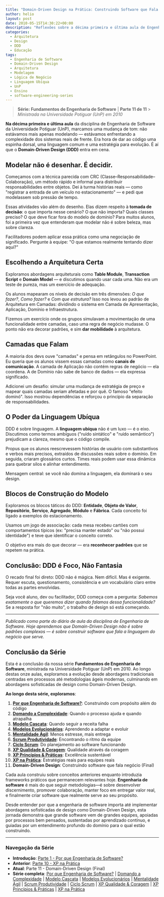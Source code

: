 ```yaml
---
title: "Domain-Driven Design na Prática: Construindo Software que Fala Negócio"
author: helio
layout: post
date: 2010-05-15T14:30:22+00:00
description: "Reflexões sobre a décima primeira e última aula de Engenharia de Software, explorando os princípios de Domain-Driven Design e sua aplicação prática no desenvolvimento de software real."
categories:
  - Arquitetura
  - Design
  - DDD
  - Educação
tags:
  - Engenharia de Software
  - Domain-Driven Design
  - Arquitetura
  - Modelagem
  - Lógica de Negócio
  - Linguagem Ubíqua
  - UnP
  - Ensino
  - software-engineering-series
---
```


> **Série: Fundamentos de Engenharia de Software** | **Parte 11 de 11** > _Ministrada na Universidade Potiguar (UnP) em 2010_

**Na décima primeira e última aula** da disciplina de Engenharia de Software da Universidade Potiguar (UnP), marcamos uma mudança de tom: não estávamos mais apenas modelando — estávamos enfrentando a complexidade dos sistemas reais de frente. Era hora de dar ao código uma espinha dorsal, uma linguagem comum e uma estratégia para evolução. É aí que o **Domain-Driven Design (DDD)** entra em cena.

## Modelar não é desenhar. É decidir.

Começamos com a técnica parecida com CRC (Classe–Responsabilidade–Colaboração), um método rápido e informal para distribuir responsabilidades entre objetos. Dei à turma histórias reais — como "registrar a entrada de um veículo no estacionamento" — e pedi que modelassem sob pressão de tempo.

Essas atividades vão além do desenho. Elas dizem respeito à **tomada de decisão**: o que importa nesse cenário? O que não importa? Quais classes preciso? O que deve ficar fora do modelo de domínio? Para muitos alunos, foi a primeira vez que entenderam que modelar não é sobre beleza, mas sobre clareza.

Facilitadores podem aplicar essa prática como uma negociação de significado. Pergunte à equipe: "O que estamos realmente tentando dizer aqui?"

## Escolhendo a Arquitetura Certa

Exploramos abordagens arquiteturais como **Table Module**, **Transaction Script** e **Domain Model** — e discutimos quando usar cada uma. Não era um teste de pureza, mas um exercício de adequação.

Os alunos mapearam os níveis de decisão em três dimensões: _O que fazer?_, _Como fazer?_ e _Com que estrutura?_ Isso nos levou ao padrão de Arquitetura em Camadas: dividindo o sistema em Camada de Apresentação, Aplicação, Domínio e Infraestrutura.

Fizemos um exercício onde os grupos simulavam a movimentação de uma funcionalidade entre camadas, caso uma regra de negócio mudasse. O ponto não era decorar padrões, e sim **dar mobilidade** à arquitetura.

## Camadas que Falam

A maioria dos devs ouve "camadas" e pensa em retângulos no PowerPoint. Eu queria que os alunos vissem essas camadas como **canais de comunicação**. A camada de Aplicação não contém regras de negócio — ela coordena. A de Domínio não sabe de banco de dados — ela expressa significado.

Adicionei um desafio: simular uma mudança de estratégia de preço e mapear quais camadas seriam afetadas e por quê. O famoso "efeito dominó". Isso mostrou dependências e reforçou o princípio da separação de responsabilidades.

## O Poder da Linguagem Ubíqua

DDD é sobre linguagem. A **linguagem ubíqua** não é um luxo — é o eixo. Discutimos como termos ambíguos ("ruído sintático" e "ruído semântico") prejudicam a clareza, mesmo que o código compile.

Propus que os alunos reescrevessem histórias de usuário com substantivos e verbos mais precisos, extraídos de discussões reais sobre o domínio. Em seguida, criaram glossários curtos. Times reais podem usar essa dinâmica para quebrar silos e alinhar entendimento.

Mensagem central: se você não domina a linguagem, ela dominará o seu design.

## Blocos de Construção do Modelo

Exploramos os blocos táticos do DDD: **Entidade**, **Objeto de Valor**, **Repositório**, **Serviço**, **Agregado**, **Módulo** e **Fábrica**. Cada conceito foi ligado a exemplos do estacionamento.

Usamos um jogo de associação: cada mesa recebeu cartões com comportamentos típicos (ex: "precisa manter estado" ou "não possui identidade") e teve que identificar o conceito correto.

O objetivo era mais do que decorar — era **reconhecer padrões** que se repetem na prática.

## Conclusão: DDD é Foco, Não Fantasia

O recado final foi direto: DDD não é mágica. Nem difícil. Mas é exigente. Requer escuta, questionamento, consistência e um vocabulário claro entre todas as partes envolvidas.

Seja você aluno, dev ou facilitador, DDD começa com a pergunta: _Sabemos exatamente o que queremos dizer quando falamos dessa funcionalidade?_ Se a resposta for "não muito", o trabalho de design só está começando.

---

_Publicado como parte do diário de aula da disciplina de Engenharia de Software. Hoje aprendemos que Domain-Driven Design não é sobre padrões complexos — é sobre construir software que fala a linguagem do negócio que serve._

## Conclusão da Série

Esta é a conclusão da nossa série **Fundamentos de Engenharia de Software**, ministrada na Universidade Potiguar (UnP) em 2010. Ao longo destas onze aulas, exploramos a evolução desde abordagens tradicionais centradas em processos até metodologias ágeis modernas, culminando em abordagens sofisticadas de design como Domain-Driven Design.

**Ao longo desta série, exploramos**:

1. **[Por que Engenharia de Software?](../2010-02-24-software-engineering-purpose/)**: Construindo com propósito além do código
2. **[Domando a Complexidade](../2010-03-02-complexity-process/)**: Quando o processo ajuda e quando atrapalha
3. **[Modelo Cascata](../2010-03-10-waterfall-model/)**: Quando seguir a receita falha
4. **[Modelos Evolucionários](../2010-03-18-evolutionary-models/)**: Aprendendo a adaptar e evoluir
5. **[Mentalidade Ágil](../2010-03-26-agile-mindset/)**: Menos estresse, mais entrega
6. **[Scrum Produtividade](../2010-04-03-scrum-productivity/)**: Encontrando o ritmo da equipe
7. **[Ciclo Scrum](../2010-04-11-scrum-cycle/)**: Do planejamento ao software funcionando
8. **[XP Qualidade & Coragem](../2010-04-19-xp-quality-courage/)**: Qualidade através da coragem
9. **[XP Princípios & Práticas](../2010-05-01-xp-principles-practices/)**: Excelência sustentável
10. **[XP na Prática](../2010-05-08-applying-xp-strategies/)**: Estratégias reais para equipes reais
11. **Domain-Driven Design**: Construindo software que fala negócio (Final)

Cada aula construiu sobre conceitos anteriores enquanto introduzia frameworks práticos que permanecem relevantes hoje. **Engenharia de software** é mais do que seguir metodologias—é sobre desenvolver discernimento, promover colaboração, manter foco em entregar valor real, e finalmente criar software que realmente serve ao seu propósito.

Desde entender por que a engenharia de software importa até implementar abordagens sofisticadas de design como Domain-Driven Design, esta jornada demonstra que grande software vem de grandes equipes, apoiadas por processos bem pensados, sustentadas por aprendizado contínuo, e guiadas por um entendimento profundo do domínio para o qual estão construindo.

---

### **Navegação da Série**

- **Introdução**: [Parte 1 - Por que Engenharia de Software?](../2010-02-24-software-engineering-purpose/)
- **Anterior**: [Parte 10 - XP na Prática](../2010-05-08-applying-xp-strategies/)
- **Atual**: Parte 11 - Domain-Driven Design (Final)
- **Série completa**: [Por que Engenharia de Software?](../2010-02-24-software-engineering-purpose/) | [Domando a Complexidade](../2010-03-02-complexity-process/) | [Modelo Cascata](../2010-03-10-waterfall-model/) | [Modelos Evolucionários](../2010-03-18-evolutionary-models/) | [Mentalidade Ágil](../2010-03-26-agile-mindset/) | [Scrum Produtividade](../2010-04-03-scrum-productivity/) | [Ciclo Scrum](../2010-04-11-scrum-cycle/) | [XP Qualidade & Coragem](../2010-04-19-xp-quality-courage/) | [XP Princípios & Práticas](../2010-05-01-xp-principles-practices/) | [XP na Prática](../2010-05-08-applying-xp-strategies/)
